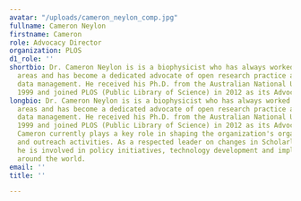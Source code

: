 ```yaml
---
avatar: "/uploads/cameron_neylon_comp.jpg"
fullname: Cameron Neylon
firstname: Cameron
role: Advocacy Director
organization: PLOS
d1_role: ''
shortbio: Dr. Cameron Neylon is is a biophysicist who has always worked in interdisciplinary
  areas and has become a dedicated advocate of open research practice and improved
  data management. He received his Ph.D. from the Australian National University in
  1999 and joined PLOS (Public Library of Science) in 2012 as its Advocacy Director.
longbio: Dr. Cameron Neylon is is a biophysicist who has always worked in interdisciplinary
  areas and has become a dedicated advocate of open research practice and improved
  data management. He received his Ph.D. from the Australian National University in
  1999 and joined PLOS (Public Library of Science) in 2012 as its Advocacy Director.
  Cameron currently plays a key role in shaping the organization's organizing, educational
  and outreach activities. As a respected leader on changes in Scholarly Communications,
  he is involved in policy initiatives, technology development and implementation
  around the world.
email: ''
title: ''

---
```


